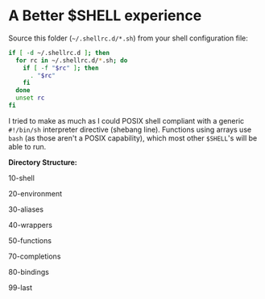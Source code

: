# A Better $SHELL experience

Source this folder (`~/.shellrc.d/*.sh`) from your shell configuration file:

```sh
if [ -d ~/.shellrc.d ]; then
  for rc in ~/.shellrc.d/*.sh; do
    if [ -f "$rc" ]; then
      . "$rc"
    fi
  done
  unset rc
fi
```

I tried to make as much as I could POSIX shell compliant with a generic `#!/bin/sh` interpreter directive (shebang line).
Functions using arrays use `bash` (as those aren't a POSIX capability), which most other `$SHELL`'s will be able to run.

**Directory Structure:**

10-shell

20-environment

30-aliases

40-wrappers

50-functions

70-completions

80-bindings

99-last

